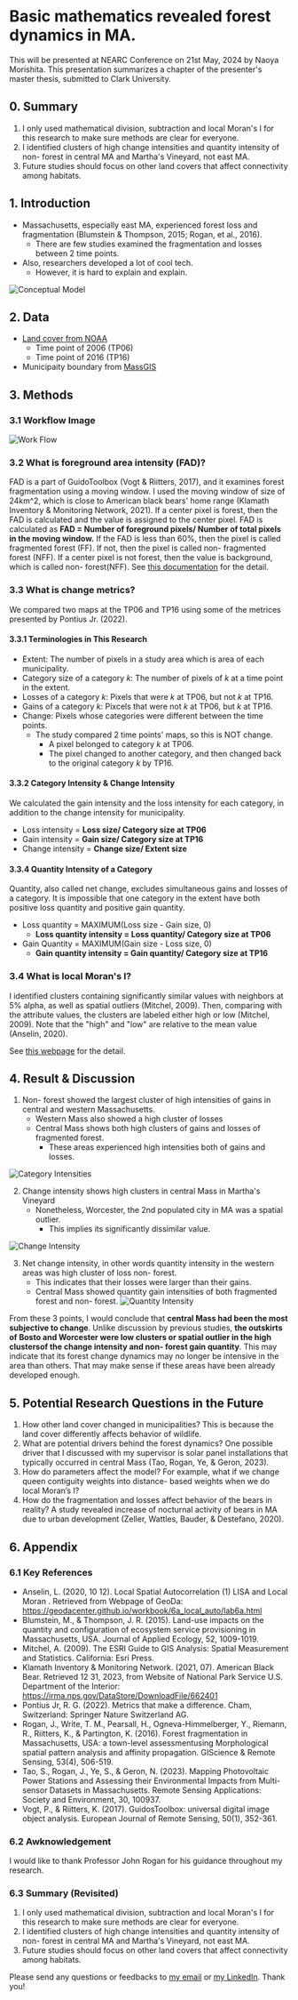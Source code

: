# Basic mathematics revealed forest dynamics in MA.
This will be presented at NEARC Conference on 21st May, 2024 by Naoya Morishita.
This presentation summarizes a chapter of the presenter's master thesis, submitted to Clark University.

## 0. Summary
1. I only used mathematical division, subtraction and local Moran's I for this research to make sure methods are clear for everyone.
2. I identified clusters of high change intensities and quantity intensity of non- forest in central MA and Martha's Vineyard, not east MA.
3. Future studies should focus on other land covers that affect connectivity among habitats.

## 1. Introduction
- Massachusetts, especially east MA, experienced forest loss and fragmentation (Blumstein & Thompson, 2015; Rogan, et al., 2016).
    - There are few studies examined the fragmentation and losses between 2 time points.
- Also, researchers developed a lot of cool tech.
    - However, it is hard to explain and explain.

![Conceptual Model](./imgs/nearc_imgs/slide1.png)

## 2. Data
- [Land cover from NOAA](https://coast.noaa.gov/digitalcoast/data/ccapregional.html)
    - Time point of 2006 (TP06)
    - Time point of 2016 (TP16)
- Municipaity boundary from [MassGIS](https://www.mass.gov/info-details/massgis-data-municipalities)

## 3. Methods
### 3.1 Workflow Image
![Work Flow](./imgs/nearc_imgs/slide3.png)

### 3.2 What is foreground area intensity (FAD)?
FAD is a part of GuidoToolbox (Vogt & Riitters, 2017), and it examines forest fragmentation using a moving window.
I used the moving window of size of 24km^2, which is close to American black bears' home range (Klamath Inventory & Monitoring Network, 2021).
If a center pixel is forest, then the FAD is calculated and the value is assigned to the center pixel. 
FAD is calculated as **FAD = Number of foreground pixels/ Number of total pixels in the moving window.**
If the FAD is less than 60%, then the pixel is called fragmented forest (FF). If not, then the pixel is called non- fragmented forest (NFF).
If a center pixel is not forest, then the value is background, which is called non- forest(NFF).
See [this documentation](https://ies-ows.jrc.ec.europa.eu/gtb/GTB/psheets/GTB-Fragmentation-FADFOS.pdf) for the detail.

### 3.3 What is change metrics?
We compared two maps at the TP06 and TP16 using some of the metrices presented by Pontius Jr. (2022).

#### 3.3.1 Terminologies in This Research
- Extent: The number of pixels in a study area which is area of each municipality.
- Category size of a category *k*: The number of pixels of *k* at a time point in the extent.
- Losses of a category *k*: Pixels that were *k* at TP06, but not *k* at TP16.
- Gains of a category *k*: Pixcels that were not *k* at TP06, but *k* at TP16.
- Change: Pixels whose categories were different between the time points.
    - The study compared 2 time points' maps, so this is NOT change.
        - A pixel belonged to category *k* at TP06.
        - The pixel changed to another category, and then changed back to the original category *k* by TP16.

#### 3.3.2 Category Intensity & Change Intensity
We calculated the gain intensity and the loss intensity for each category, in addition to the change intensity for municipality.
- Loss intensity = **Loss size/ Category size at TP06**
- Gain intensity = **Gain size/ Category size at TP16**
- Change intensity = **Change size/ Extent size**

#### 3.3.4 Quantity Intensity of a Category
Quantity, also called net change, excludes simultaneous gains and losses of a category.
It is impossible that one category in the extent have both positive loss quantity and positive gain quantity.
- Loss quantity = MAXIMUM(Loss size - Gain size, 0)
    - **Loss quantity intensity = Loss quantity/ Category size at TP06**
- Gain Quantity = MAXIMUM(Gain size - Loss size, 0)
    - **Gain quantity intensity = Gain quantity/ Category size at TP16**

### 3.4 What is local Moran's I?
I identified clusters containing significantly similar values with neighbors at 5% alpha, as well as spatial outliers (Mitchel, 2009).
Then, comparing with the attribute values, the clusters are labeled either high or low (Mitchel, 2009).
Note that the "high" and "low" are relative to the mean value (Anselin, 2020).

See [this webpage](https://pro.arcgis.com/en/pro-app/latest/tool-reference/spatial-statistics/h-how-cluster-and-outlier-analysis-anselin-local-m.htm) for the detail.

## 4. Result & Discussion
1. Non- forest showed the largest cluster of high intensities of gains in central and western Massachusetts. 
    - Western Mass also showed a high cluster of losses
    - Central Mass shows both high clusters of gains and losses of fragmented forest.
        - These areas experienced high intensities both of gains and losses.

![Category Intensities](./imgs/nearc_imgs/slide6.png)

2.	Change intensity shows high clusters in central Mass in Martha's Vineyard
    - Nonetheless, Worcester, the 2nd populated city in MA was a spatial outlier.
        - This implies its significantly dissimilar value.

![Change Intensity](./imgs/nearc_imgs/slide7.png)

3. Net change intensity, in other words quantity intensity in the western areas was high cluster of loss non- forest. 
    - This indicates that their losses were larger than their gains. 
    - Central Mass showed quantity gain intensities of both fragmented forest and non- forest.
![Quantity Intensity](./imgs/nearc_imgs/slide8.png)

From these 3 points, I would conclude that **central Mass had been the most subjective to change**. Unlike discussion by previous studies, **the outskirts of Bosto and Worcester were low clusters or spatial outlier in the high clustersof the change intensity and non- forest gain quantity**. This may indicate that its forest change dynamics may no longer be intensive in the area than others. That may make sense if these areas have been already developed enough.

## 5. Potential Research Questions in the Future
1. How other land cover changed in municipalities? This is because the land cover differently affects behavior of wildlife.
2. What are potential drivers behind the forest dynamics? One possible driver that I discussed with my supervisor is solar panel installations that typically occurred in central Mass  (Tao, Rogan, Ye, & Geron, 2023).
3. How do parameters affect the model? For example, what if we change queen contiguity weights into distance- based weights when we do local Moran’s I?
4. How do the fragmentation and losses affect behavior of the bears in reality? A study revealed increase of nocturnal activity of bears in MA due to urban development (Zeller, Wattles, Bauder, & Destefano, 2020).

## 6. Appendix
### 6.1 Key References
- Anselin, L. (2020, 10 12). Local Spatial Autocorrelation (1) LISA and Local Moran . Retrieved from Webpage of GeoDa: https://geodacenter.github.io/workbook/6a_local_auto/lab6a.html
- Blumstein, M., & Thompson, J. R. (2015). Land-use impacts on the quantity and configuration of ecosystem service provisioning in Massachusetts, USA. Journal of Applied Ecology, 52, 1009-1019.
- Mitchel, A. (2009). The ESRI Guide to GIS Analysis: Spatial Measurement and Statistics. California: Esri Press.
- Klamath Inventory & Monitoring Network. (2021, 07). American Black Bear. Retrieved 12 31, 2023, from Website of National Park Service U.S. Department of the Interior: https://irma.nps.gov/DataStore/DownloadFile/662401
- Pontius Jr, R. G. (2022). Metrics that make a difference. Cham, Switzerland: Springer Nature Switzerland AG.
- Rogan, J., Write, T. M., Pearsall, H., Ogneva-Himmelberger, Y., Riemann, R., Riitters, K., & Partington, K. (2016). Forest fragmentation in Massachusetts, USA: a town-level assessmentusing Morphological spatial pattern analysis and affinity propagation. GIScience & Remote Sensing, 53(4), 506-519.
- Tao, S., Rogan, J., Ye, S., & Geron, N. (2023). Mapping Photovoltaic Power Stations and Assessing their Environmental Impacts from Multi-sensor Datasets in Massachusetts. Remote Sensing Applications: Society and Environment, 30, 100937.
- Vogt, P., & Riitters, K. (2017). GuidosToolbox: universal digital image object analysis. European Journal of Remote Sensing, 50(1), 352-361.

### 6.2 Awknowledgement
I would like to thank Professor John Rogan for his guidance throughout my research.

### 6.3 Summary (Revisited)
1. I only used mathematical division, subtraction and local Moran's I for this research to make sure methods are clear for everyone.
2. I identified clusters of high change intensities and quantity intensity of non- forest in central MA and Martha's Vineyard, not east MA.
3. Future studies should focus on other land covers that affect connectivity among habitats.

Please send any questions or feedbacks to [my email](mailto:0zh4772g325515u64@gmail) or [my LinkedIn](www.linkedin.com/in/naoya-morishita-705393254). Thank you!